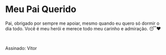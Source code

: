 <!DOCTYPE html>
<html lang="pt-br">
  <head>
    <meta charset="UTF-8" />
    <meta name="viewport" content="width=device-width, initial-scale=1.0" />
    <title>Papai</title>
    <link rel="stylesheet" href="css/estilo.css">
  </head>
  <body>
    <h1>Meu Pai Querido</h1>
    <p>Pai, obrigado por sempre me apoiar, mesmo quando eu quero só dormir o dia todo. Você é meu herói e merece todo meu carinho e admiração. 😴❤️</p>
    <br>
    <p>Assinado: Vitor</p>
  </body>
</html>

